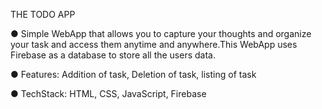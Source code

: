 THE TODO APP

● Simple WebApp that allows you to capture your thoughts
and organize your task and access them anytime and
anywhere.This WebApp uses Firebase as a database to
store all the users data.



● Features: Addition of task, Deletion of task, listing of task


● TechStack: HTML, CSS, JavaScript, Firebase
